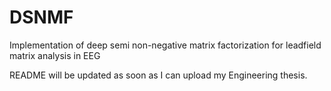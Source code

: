 # DSNMF
Implementation of deep semi non-negative matrix factorization for leadfield matrix analysis in EEG

README will be updated as soon as I can upload my Engineering thesis.
